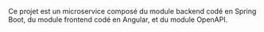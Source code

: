 Ce projet est un microservice composé du module backend codé en Spring Boot, du module frontend codé en Angular, et du module OpenAPI.






